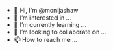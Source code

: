 - 👋 Hi, I’m @monijashaw
- 👀 I’m interested in ...
- 🌱 I’m currently learning ...
- 💞️ I’m looking to collaborate on ...
- 📫 How to reach me ...

<!---
monijashaw/monijashaw is a ✨ special ✨ repository because its `README.md` (this file) appears on your GitHub profile.
You can click the Preview link to take a look at your changes.
--->
